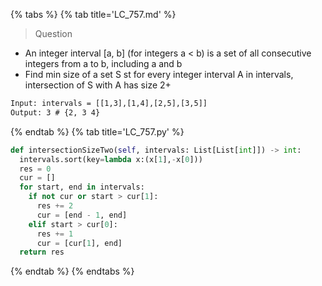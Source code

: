 {% tabs %}
{% tab title='LC_757.md' %}

> Question

* An integer interval [a, b] (for integers a < b) is a set of all consecutive integers from a to b, including a and b
* Find min size of a set S st for every integer interval A in intervals, intersection of S with A has size 2+

```txt
Input: intervals = [[1,3],[1,4],[2,5],[3,5]]
Output: 3 # {2, 3 4}
```

{% endtab %}
{% tab title='LC_757.py' %}

```py
def intersectionSizeTwo(self, intervals: List[List[int]]) -> int:
  intervals.sort(key=lambda x:(x[1],-x[0]))
  res = 0
  cur = []
  for start, end in intervals:
    if not cur or start > cur[1]:
      res += 2
      cur = [end - 1, end]
    elif start > cur[0]:
      res += 1
      cur = [cur[1], end]
  return res
```

{% endtab %}
{% endtabs %}
